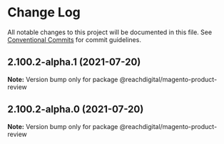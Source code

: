 # Change Log

All notable changes to this project will be documented in this file.
See [Conventional Commits](https://conventionalcommits.org) for commit guidelines.

## 2.100.2-alpha.1 (2021-07-20)

**Note:** Version bump only for package @reachdigital/magento-product-review





## 2.100.2-alpha.0 (2021-07-20)

**Note:** Version bump only for package @reachdigital/magento-product-review
